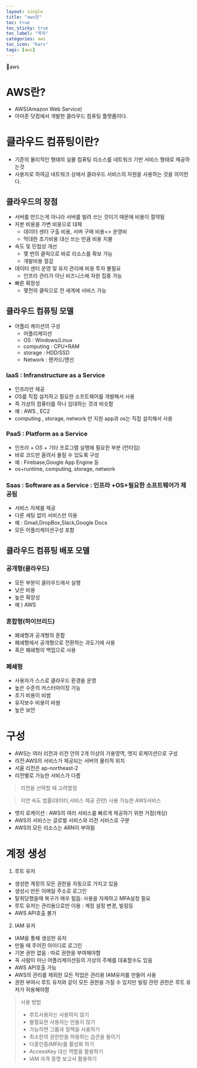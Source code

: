 ```yaml
---
layout: single
title: "aws란"
toc: true
toc_sticky: true
toc_label: "목차"
categories: aws
toc_icon: "bars"
tags: [aws]
---
```


📘aws

# AWS란?

- AWS(Amazon Web Service)
- 아마존 닷컴에서 개발한 클라우드 컴퓨팅 플랫폼이다.


# 클라우드 컴퓨팅이란?

- 기존의 물리적인 형태의 실물 컴퓨팅 리소스를 네트워크 기반 서비스 형태로 제공하는것
- 사용자로 하여금 네트워크 상에서 클라우드 서비스의 자원을 사용하는 것을 의미한다.

## 클라우드의 장점
- 서버를 만드는게 아니라 서버를 빌려 쓰는 것이기 때문에 비용이 절약됨
- 자본 비용을 가변 비용으로 대체 
  - 데이터 센터 구출 비용, 서버 구매 비용=> 운영비
  - 막대한 초기비용 대신 쓰는 만큼 비용 지불
- 속도 및 민첩성 개선
  - 몇 번의 클릭으로 바로 리소스를 확보 가능
  - 개발비용 절감
- 데이터 센터 운영 및 유지 관리에 비용 투자 불필요
  - 인프라 관리가 아닌 비즈니스에 자원 집중 가능
- 빠른 확장성
  - 몇전의 클릭으로 전 세계에 서비스 가능

## 클라우드 컴퓨팅 모델
- 어플리 케이션의 구성
  - 어플리케이션
  - OS : Windows/Linux
  - computing : CPU+RAM
  - storage : HDD/SSD
  - Network : 랜카드/랜선
  
### IaaS : Infranstructure as a Service

- 인프라만 제공
- OS를 직접 설치하고 필요한 소프트웨어를 개발해서 사용
- 즉 가상의 컴퓨터를 하나 임대하는 것과 비슷함
- 예 : AWS , EC2
- computing , storage, network 만 지원 app과 os는 직접 설치해서 사용

### PaaS : Platform as a Service
- 인프라 + OS + 기타 프로그램 실행에 필요한 부분 (런타임)
- 바로 코드만 올려서 돌릴 수 있도록 구성
- 예 : Firebase,Google App Engine 등
- os+runtime, computing, storage, network

### Saas : Software as a Service : 인프라 +OS+필요한 소프트웨어가 제공됨
- 서비스 자체를 제공
- 다른 세팅 없이 서비스만 이용
- 예 : Gmail,DropBox,Slack,Google Docs
- 모든 어플리케이션구성 포함

## 클라우드 컴퓨팅 배포 모델

### 공개형(클라우드)
- 모든 부분이 클라우드에서 실행
- 낮은 비용
- 높은 확장성
- 예 ) AWS

### 혼합형(하이브리드)
- 폐쇄형과 공개형의 혼합
- 폐쇄형에서 공개형으로 전환하는 과도기에 사용
- 혹은 폐쇄형의 백업으로 사용


### 폐쇄형
- 사용자가 스스로 클라우드 환경을 운영
- 높은 수준의 커스터마이징 가능 
- 초기 비용이 비쌈 
- 유지보수 비용이 비쌈
- 높은 보안

# 구성
- AWS는 여러 리전과 리전 안의 2개 이상의 가용영역, 엣지 로케이션으로 구성
- 리전:AWS의 서비스가 제공되는 서버의 물리적 위치
- 서울 리전은 ap-northeast-2
- 리전별로 가능한 서비스가 다름
> 리전을 선택할 때 고려할점

> 지연 속도
> 법률(데이터,서비스 제공 관련)
> 사용 가능한 AWS서비스

- 엣지 로케이션 : AWS의 여러 서비스를 빠르게 제공하기 위한 거점(캐싱)
- AWS의 서비스는 글로벌 서비스와 리전 서비스로 구분
- AWS의 모든 리소스는 ARN이 부여됨
   
# 계정 생성
1. 루트 유저 
  - 생성한 계정의 모든 권한을 자동으로 가지고 있음
  - 생성시 만든 이메일 주소로 로그인 
  - 탈취당했을때 복구가 매우 힘듬: 사용을 자제하고 MFA설정 필요
  - 루트 유저는 관리용으로만 이용 : 계정 설정 변경, 빌링등
  - AWS API호출 불가
2. IAM 유저
  - IAM을 통해 생성한 유저
  - 만들 때 주어진 아이디로 로그인
  - 기본 권한 없음 : 따로 권한을 부여해야함
  - 꼭 사람이 아닌 어플리케이션등의 가상의 주체를 대표할수도 있음
  - AWS API호출 가능
  - AWS의 관리를 제외한 모든 작업은 관리용 IAM유저를 만들어 사용
  - 권한 부여시 루트 유저와 같이 모든 권한을 가질 수 있지만 빌링 관련 권한은 루트 유저가 허용해야함

> 사용 방법
> - 루트사용자는 사용하지 않기
> - 불필요한 사용자는 만들지 않기
> - 가능하면 그룹과 정책을 사용하기
> - 최소한의 권한만을 허용하는 습관을 들이기 
> - 다중인증(MFA)를 활성화 하기
> - AccessKey 대신 역할을 활용하기
> - IAM 자격 증명 보고서 활용하기